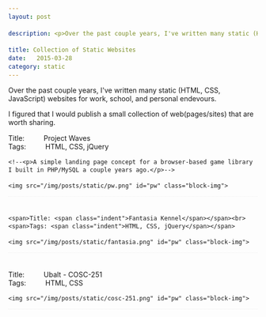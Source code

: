 ```yaml
---
layout: post

description: <p>Over the past couple years, I've written many static (HTML, CSS, JavaScript) websites for work, school, and personal endevours. I figured I'd post a small collection that are worth sharing.</p>

title: Collection of Static Websites
date:   2015-03-28
category: static
---
```


Over the past couple years, I've written many static (HTML, CSS, JavaScript) websites for work, school, and personal endevours.

I figured that I would publish a small collection of web(pages/sites) that are worth sharing. <br>

<style type="text/css">
	.indent {
		margin-left: 35px;
	}

	.site-block {
		width: 100%;
		margin: 15px 100% 35px 0;
		border-bottom: thin dotted #eeeeee;
	}

	.block-img {
		float: left;
		width: 450px;
		height: auto;
		border: thin dotted grey;
		opacity: .8;
		margin: 25px 0 0 0;
	}

</style>

<div class="site-block">
	<span>Title: <span class="indent">Project Waves</span></span><br>
	<span>Tags: <span class="indent">HTML, CSS, jQuery</span></span>

	<!--<p>A simple landing page concept for a browser-based game library I built in PHP/MySQL a couple years ago.</p>-->

	<img src="/img/posts/static/pw.png" id="pw" class="block-img">
</div>


<div class="site-block">

	<span>Title: <span class="indent">Fantasia Kennel</span></span><br>
	<span>Tags: <span class="indent">HTML, CSS, jQuery</span></span>

	<img src="/img/posts/static/fantasia.png" id="pw" class="block-img">

</div>


<div class="site-block">
	<span>Title: <span class="indent">Ubalt - COSC-251</span></span><br>
	<span>Tags: <span class="indent">HTML, CSS</span></span>

	<img src="/img/posts/static/cosc-251.png" id="pw" class="block-img">

</div>
